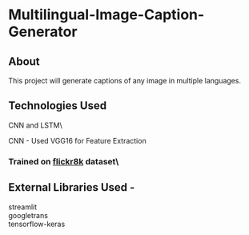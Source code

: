 # Multilingual-Image-Caption-Generator
## About
This project will generate captions of any image in multiple languages.

## Technologies Used
CNN and LSTM\

CNN - Used VGG16 for Feature Extraction

### Trained on [flickr8k](https://www.kaggle.com/datasets/adityajn105/flickr8k) dataset\

## External Libraries Used - 
streamlit\
googletrans\
tensorflow-keras

